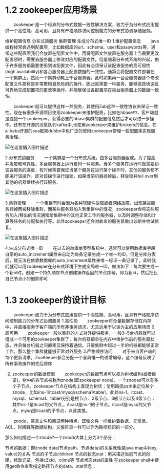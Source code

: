 # 1.2 zookeeper应用场景

  zookeeper是一个经典的分布式数据一致性解决方案，致力于为分布式应用提供一个高性能、高可用，且具有严格顺序访问控制能力的分布式协调存储服务。

维护配置信息
分布式锁服务
集群管理
生成分布式唯一ID
1.维护配置信息
  java编程经常会遇到配置项，比如数据库的url、schema、user和passwords等。通常这些配置项我们会放置在配置文件中，再将配置文件放置在服务器上当需要更改配置项时，需要去服务器上修改对应的配置文件。但是随着分布式系统的兴起，由于许多服务都需要使用到该配置文件，因此有必须保证该配置服务的高可用性(high availability)和各台服务器上配置数据的一致性。通第会将配置文件部署在一个集群上，然而一个集群动輒上千台服务器，此时如果再一台台服务器逐个修改配置文件那将是非常繁琐且危险的的操作，因此就需要一种服务，能够高效快速且可靠地完成配置项的更改等操作，并能够保证各配置项在每台服务器上的数据一致性。

  zookeeper就可以提供这样一种服务，其使用Zab这种一致性协议来保证一致性。现在有很多开源项目使用zookeeper来维护配置，比如在hbase中，客户端就是连接一个zookeeper，获得必要的hbase集群的配置信息然后才可以进一步操作。还有在开源的消息队列kafka中,也使用zookeeper来维护brokers的信息。在 alibaba开源的soa框架dubbo中也广泛的使用zookeeper管理一些配置来实现服务治理。

 ![在这里插入图片描述](https://xue-online.oss-cn-hangzhou.aliyuncs.com/uPic/20220906/1662471000_xEXdpH.png)

2.分布式锁服务
  一个集群是一个分布式系统，由多台服务器组成。为了提高并发度和可靠性，多台服务器上运行着同一种服务。当多个服务在运行时就需要协调各服务的进度，有时候需要保证当某个服务在进行某个操作时，其他的服务都不能进行该操作，即对该操作进行加锁，如果当前机器挂掉后，释放锁并fail over到其他的机器继续执行该服务。

 ![在这里插入图片描述](https://xue-online.oss-cn-hangzhou.aliyuncs.com/uPic/20220906/1662471030_MpPLn3.png)

3.集群管理
  一个集群有时会因为各种软硬件故障或者网络故障，出现某些服务挂掉而被移除集群，而某些服务器加入到集群中的情况，zookeeper会将这些服务加入/移出的情况通知给集群中的其他正常工作的服务器，以及时调整存储和计算等任务的分配和执行等。此外zookeeper还会对故宣的服务器做出诊断并尝试修复。

 ![在这里插入图片描述](https://xue-online.oss-cn-hangzhou.aliyuncs.com/uPic/20220906/1662471057_RRClNN.png)

4.生成分布式唯一ID
  在过去的单库单表型系统中，通常可以使用数据库字段自带的auto_increment属性来自动为每条记录生成一个唯一的ID。但是分库分表后，就无法在依靠数据库的auto_increment属性来唯一标识一条记录了。此时我们就可以用zookeeper在分布式环境下生成全局唯一ID。做法如下：每次要生成一个新id时，创建一个持久顺序节点创建操作返回的节点序号，即为新id，然后把比自己节点小的删除即可





# 1.3 zookeeper的设计目标

  zookeeper致力于为分布式应用提供一个高性能、高可用，且具有严格顺序访问控制能力的分布式协调服务
1.高性能
  zookeeper将全量数据存储在内存中，并直接服务于客户端的所有非事务请求，尤其适用于以读为主的应用场景
2.高可用
  zookeeper一般以集群的方式对外提供服务，一般3~5台机器就可以组成一个可用的zookeeper集群了，每台机器都会在内存中维护当前的服务器状态，并且每台机器之间都相互保持着通信。只要集群中超过一半的机器都能够正常工作，那么整个集群就能够正常对外服务
3.严格顺序访问
  对于来自客户端的每个更新请求，ZooKeeper都会分配一个全局唯一的递增编号，这个编号反映了所有事务操作的先后顺序

2. zookeeper的数据模型
  zookeeper的数据节点可以视为树状结构(或者目录)，树中的各节点被称为znode(即zookeeper node)，一个znodes可以有多个子节点。zookeeper节点在结构上表现为树状；使用路径path来定位某个znode，比如/ns-1/itcast/mysql/schema1/table1，此处ns-1、itcast、mysql、schema1、table1分别是根节点、2级节点、3級节点以及4级节点；其中ns-1是itcast的父节点,，itcast是ns-1的子节点。itcast是mysq的父节点，mysq是itcast的子节点，以此类推。

  znode，兼具文件和目录两种特点。既像文件一样维护着数据、元信息、ACL、时间戳等数据结构，又像目录一样可以作为路径标识的一部分。

那么如何描述一个znode?一个znode大体上分为3个部分：

节点的数据：即znode data(节点path，节点data)的关系就像是java map中(key, value)的关系
节点的子节点children
节点的状态stat：用来描述当前节点的创建、修改记录，包括cZxid、ctime等
节点状态stat的属性
在zookeeper shell中使用get命令查看指定路径节点的data、stat信息：

​	